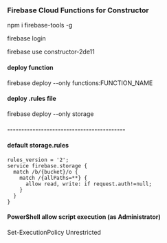 ### Firebase Cloud Functions for Constructor

npm i firebase-tools -g

firebase login

firebase use constructor-2de11

#### deploy function
firebase deploy --only functions:FUNCTION_NAME

#### deploy .rules file
firebase deploy --only storage

#### ------------------------------------------

#### default storage.rules
```
rules_version = '2';
service firebase.storage {
  match /b/{bucket}/o {
    match /{allPaths=**} {
      allow read, write: if request.auth!=null;
    }
  }
}
```

#### PowerShell allow script execution (as Administrator)
Set-ExecutionPolicy Unrestricted
